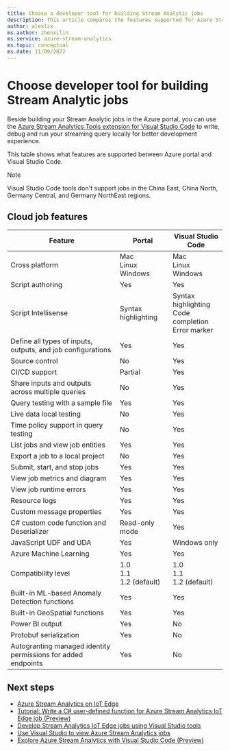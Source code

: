 ```yaml
---
title: Choose a developer tool for building Stream Analytic jobs
description: This article compares the features supported for Azure Stream Analytics cloud and IoT Edge jobs in the Azure portal, Visual Studio, and Visual Studio Code.
author: alexlzx
ms.author: zhenxilin
ms.service: azure-stream-analytics
ms.topic: conceptual
ms.date: 11/09/2022
---
```


# Choose developer tool for building Stream Analytic jobs

Beside building your Stream Analytic jobs in the Azure portal, you can use the [Azure Stream Analytics Tools extension for Visual Studio Code](quick-create-visual-studio-code.md) to write, debug and run your streaming query locally for better development experience. 

This table shows what features are supported between Azure portal and Visual Studio Code. 

> [!NOTE]
> Visual Studio Code tools don't support jobs in the China East, China North, Germany Central, and Germany NorthEast regions.

## Cloud job features

|Feature  |Portal  |Visual Studio Code  |
|---------|---------|---------|
|Cross platform     |Mac</br>Linux</br>Windows        |Mac</br>Linux</br>Windows          |
|Script authoring     |Yes         |Yes         |
|Script Intellisense     |Syntax highlighting         |Syntax highlighting</br>Code completion</br>Error marker         |
|Define all types of inputs, outputs, and job configurations     |Yes         |Yes         |
|Source control     |No          |Yes         |
|CI/CD support     |Partial         |Yes         |
|Share inputs and outputs across multiple queries     |No          |Yes         |
|Query testing with a sample file     |Yes        |Yes         |
|Live data local testing     |No        |Yes      |
| Time policy support in query testing | No        |Yes      |
|List jobs and view job entities     |Yes          |Yes         |
|Export a job to a local project     |No        |Yes         |
|Submit, start, and stop jobs     |Yes          |Yes         |
|View job metrics and diagram     |Yes         |Yes         |
|View job runtime errors     |Yes        |Yes         |
|Resource logs     |Yes        |Yes         |
|Custom message properties     |Yes        |Yes       |
|C# custom code function and Deserializer|Read-only mode|Yes|
|JavaScript UDF and UDA     |Yes        |Windows only         |
|Azure Machine Learning      |Yes        |Yes         |
|Compatibility level     |1.0</br>1.1</br>1.2  (default)         |1.0</br>1.1</br>1.2 (default)           |
|Built-in ML-based Anomaly Detection functions     |Yes         |Yes         |
|Built-in GeoSpatial functions     |Yes         |Yes         |
| Power BI output | Yes | No |
| Protobuf serialization | Yes | No |
| Autogranting managed identity permissions for added endpoints | Yes | No | 

<!-- 
|Feature  |Portal  |Visual Studio  |Visual Studio Code  |
|---------|---------|---------|---------|
|Cross platform     |Mac</br>Linux</br>Windows         |Windows        |Mac</br>Linux</br>Windows          |
|Script authoring     |Yes         |Yes         |Yes         |
|Script Intellisense     |Syntax highlighting         |Syntax highlighting</br>Code completion</br>Error marker         |Syntax highlighting</br>Code completion</br>Error marker         |
|Define all types of inputs, outputs, and job configurations     |Yes         |Yes         |Yes         |
|Source control     |No         |Yes         |Yes         |
|CI/CD support     |Partial         |Yes         |Yes         |
|Share inputs and outputs across multiple queries     |No         |Yes         |Yes         |
|Query testing with a sample file     |Yes         |Yes        |Yes         |
|Live data local testing     |No         |Yes       |Yes      |
|List jobs and view job entities     |Yes         |Yes        |Yes         |
|Export a job to a local project     |No         |Yes         |Yes         |
|Submit, start, and stop jobs     |Yes         |Yes         |Yes         |
|View job metrics and diagram     |Yes         |Yes         |Yes         |
|View job runtime errors     |Yes         |Yes         |Yes         |
|Resource logs     |Yes         |No         |Yes         |
|Custom message properties     |Yes         |Yes         |Yes       |
|C# custom code function and Deserializer|Read-only mode|Yes|Yes|
|JavaScript UDF and UDA     |Yes         |Yes         |Windows only         |
|Azure Machine Learning      |Yes        |Yes         |Yes         |
|Compatibility level     |1.0</br>1.1</br>1.2  (default)         |1.0</br>1.1</br>1.2 (default)           |1.0</br>1.1</br>1.2 (default)           |
|Built-in ML-based Anomaly Detection functions     |Yes         |Yes         |Yes         |
|Built-in GeoSpatial functions     |Yes         |Yes         |Yes         |
 -->

<!-- 
## IoT Edge job features

|Feature  |Portal  |Visual Studio  |Visual Studio Code  |
|---------|---------|---------|---------|
|Job authoring     |Yes         |Yes         |No         |
|Source control     |No         |Yes         |No         |
|Export a job to a local project     |No         |Yes         |No         |
|Query testing with a sample file     |Yes         |Yes         |No         |
|Share inputs and outputs across multiple queries     |No         |Yes         |No         |
|C# UDF     |No         |Yes         |No         |
|Submit jobs     |Yes         |Yes         |No         |
|List jobs and view job entities     |Yes         |Yes         |No         |
|View job metrics and diagram     |Yes         |Partial         |No         |
|View job runtime errors     |Yes         |Partial         |No         |
|CI/CD support     |No         |No         |No         | -->


## Next steps

* [Azure Stream Analytics on IoT Edge](stream-analytics-edge.md)
* [Tutorial: Write a C# user-defined function for Azure Stream Analytics IoT Edge job (Preview)](stream-analytics-edge-csharp-udf.md)
* [Develop Stream Analytics IoT Edge jobs using Visual Studio tools](stream-analytics-tools-for-visual-studio-edge-jobs.md)
* [Use Visual Studio to view Azure Stream Analytics jobs](stream-analytics-vs-tools.md)
* [Explore Azure Stream Analytics with Visual Studio Code (Preview)](visual-studio-code-explore-jobs.md)


